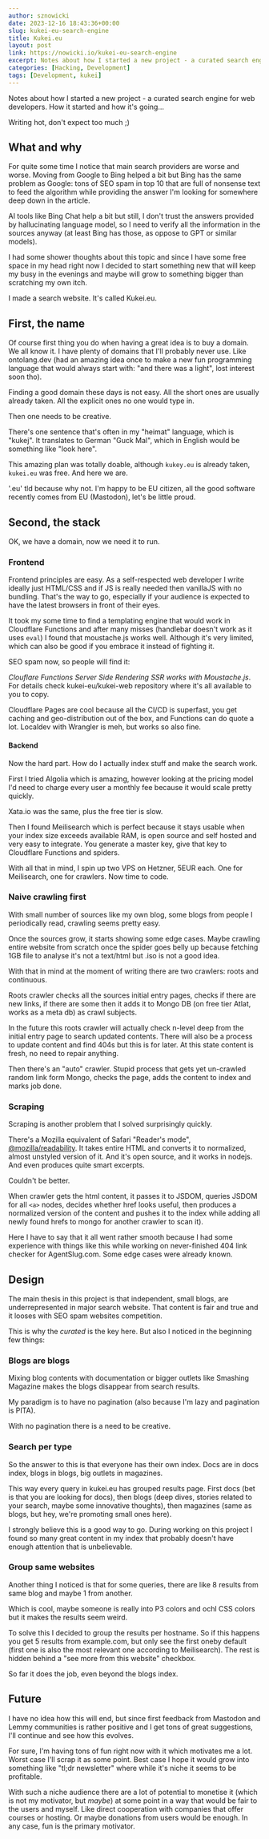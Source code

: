 ```yaml
---
author: sznowicki
date: 2023-12-16 18:43:36+00:00
slug: kukei-eu-search-engine
title: Kukei.eu
layout: post
link: https://nowicki.io/kukei-eu-search-engine
excerpt: Notes about how I started a new project - a curated search engine for web developers. How it started and how it's going...
categories: [Hacking, Development]
tags: [Development, kukei]
---
```


Notes about how I started a new project - a curated search engine for web developers. How it started and how it's going...

Writing hot, don't expect too much ;)


## What and why

For quite some time I notice that main search providers are worse and worse.
Moving from Google to Bing helped a bit but Bing has the same problem as Google: tons of SEO spam
in top 10 that are full of nonsense text to feed the algorithm while providing the answer I'm looking for somewhere deep down in the article.

AI tools like Bing Chat help a bit but still, I don't trust the answers provided by hallucinating language model, so I need to verify all the information in the sources anyway (at least Bing has those, as oppose to GPT or similar models).

I had some shower thoughts about this topic and since I have some free space in my head right now I decided to start something new that will keep my busy in the evenings and maybe will grow to something bigger than scratching my own itch.

I made a search website. It's called Kukei.eu.

## First, the name

Of course first thing you do when having a great idea is to buy a domain. We all know it. I have plenty of domains that I'll probably never use. Like ontolang.dev (had an amazing idea once to make a new fun programming language that would always start with: "and there was a light", lost interest soon tho).

Finding a good domain these days is not easy. All the short ones are usually already taken. All the explicit ones no one would type in.

Then one needs to be creative.

There's one sentence that's often in my "heimat" language, which is "kukej". It translates to German "Guck Mal", which in English would be something like "look here".

This amazing plan was totally doable, although `kukey.eu` is already taken, `kukei.eu` was free. And here we are.

'.eu' tld because why not. I'm happy to be EU citizen, all the good software recently comes from EU (Mastodon), let's be little proud.

## Second, the stack

OK, we have a domain, now we need it to run.

### Frontend

Frontend principles are easy. As a self-respected web developer I write ideally just HTML/CSS and if JS is really needed then vanillaJS with no bundling. That's the way to go, especially if your audience is expected to have the latest browsers in front of their eyes.

It took my some time to find a templating engine that would work in Cloudflare Functions and after many misses (handlebar doesn't work as it uses `eval`) I found that moustache.js works well. Although it's very limited, which can also be good if you embrace it instead of fighting it.

SEO spam now, so people will find it:

*Clouflare Functions Server Side Rendering SSR works with Moustache.js*. For details check kukei-eu/kukei-web repository where it's all available to you to copy.

Cloudflare Pages are cool because all the CI/CD is superfast, you get caching and geo-distribution out of the box, and Functions can do quote a lot. Localdev with Wrangler is meh, but works so also fine.

#### Backend

Now the hard part. How do I actually index stuff and make the search work.

First I tried Algolia which is amazing, however looking at the pricing model I'd need to charge every user a monthly fee because it would scale pretty quickly.

Xata.io was the same, plus the free tier is slow.

Then I found Meilisearch which is perfect because it stays usable when your index size exceeds available RAM, is open source and self hosted and very easy to integrate. You generate a master key, give that key to Cloudflare Functions and spiders.

With all that in mind, I spin up two VPS on Hetzner, 5EUR each. One for Meilisearch, one for crawlers. Now time to code.

### Naive crawling first

With small number of sources like my own blog, some blogs from people I periodically read, crawling seems pretty easy.

Once the sources grow, it starts showing some edge cases. Maybe crawling entire website from scratch once the spider goes belly up because fetching 1GB file to analyse it's not a text/html but .iso is not a good idea.

With that in mind at the moment of writing there are two crawlers: roots and continuous.

Roots crawler checks all the sources initial entry pages, checks if there are new links, if there are some then it adds it to Mongo DB (on free tier Atlat, works as a meta db) as crawl subjects.

In the future this roots crawler will actually check n-level deep from the initial entry page to search updated contents. There will also be a process to update content and find 404s but this is for later. At this state content is fresh, no need to repair anything.

Then there's an "auto" crawler. Stupid process that gets yet un-crawled random link form Mongo, checks the page, adds the content to index and marks job done.

### Scraping

Scraping is another problem that I solved surprisingly quickly.

There's a Mozilla equivalent of Safari "Reader's mode", [@mozilla/readability](https://github.com/mozilla/readability). It takes entire HTML and converts it to normalized, almost unstyled version of it. And it's open source, and it works in nodejs. And even produces quite smart excerpts.

Couldn't be better.

When crawler gets the html content, it passes it to JSDOM, queries JSDOM for all `<a>` nodes, decides whether href looks useful, then produces a normalized version of the content and pushes it to the index while adding all newly found hrefs to mongo for another crawler to scan it).

Here I have to say that it all went rather smooth because I had some experience with things like this while working on never-finished 404 link checker for AgentSlug.com. Some edge cases were already known.

## Design

The main thesis in this project is that independent, small blogs, are underrepresented in major search website. That content is fair and true and it looses with SEO spam websites competition.

This is why the _curated_ is the key here. But also I noticed in the beginning few things:

### Blogs are blogs

Mixing blog contents with documentation or bigger outlets like Smashing Magazine makes the blogs disappear from search results.

My paradigm is to have no pagination (also because I'm lazy and pagination is PITA).

With no pagination there is a need to be creative.

### Search per type

So the answer to this is that everyone has their own index. Docs are in docs index, blogs in blogs, big outlets in magazines.

This way every query in kukei.eu has grouped results page. First docs (bet is that you are looking for docs), then blogs (deep dives, stories related to your search, maybe some innovative thoughts), then magazines (same as blogs, but hey, we're promoting small ones here).

I strongly believe this is a good way to go. During working on this project I found so many great content in my index that probably doesn't have enough attention that is unbelievable.

### Group same websites

Another thing I noticed is that for some queries, there are like 8 results from same blog and maybe 1 from another.

Which is cool, maybe someone is really into P3 colors and ochl CSS colors but it makes the results seem weird.

To solve this I decided to group the results per hostname. So if this happens you get 5 results from example.com, but only see the first oneby default (first one is also the most relevant one according to Meilisearch). The rest is hidden behind a "see more from this website" checkbox.

So far it does the job, even beyond the blogs index.


## Future

I have no idea how this will end, but since first feedback from Mastodon and Lemmy communities is rather positive and I get tons of great suggestions, I'll continue and see how this evolves.

For sure, I'm having tons of fun right now with it which motivates me a lot. Worst case I'll scrap it as some point. Best case I hope it would grow into something like "tl;dr newsletter" where while it's niche it seems to be profitable.

With such a niche audience there are a lot of potential to monetise it (which is not my motivator, but _maybe_) at some point in a way that would be fair to the users and myself. Like direct cooperation with companies that offer courses or hosting. Or maybe donations from users would be enough. In any case, fun is the primary motivator.
